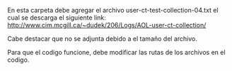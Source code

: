 
En esta carpeta debe agregar el archivo user-ct-test-collection-04.txt
el cual se descarga el siguiente link: http://www.cim.mcgill.ca/~dudek/206/Logs/AOL-user-ct-collection/

Cabe destacar que no se adjunta debido a el tamaño del archivo.

Para que el codigo funcione, debe modificar las rutas de los archivos en el codigo.

